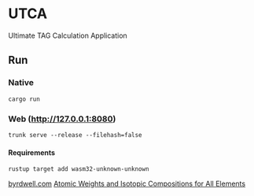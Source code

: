 # UTCA

Ultimate TAG Calculation Application

## Run

### Native

`cargo run`

### Web (http://127.0.0.1:8080)

`trunk serve --release --filehash=false`

#### Requirements

`rustup target add wasm32-unknown-unknown`

[byrdwell.com](https://byrdwell.com/Triacylglycerols/TAGbyMass1.htm)
[Atomic Weights and Isotopic Compositions for All Elements](https://physics.nist.gov/cgi-bin/Compositions/stand_alone.pl)
